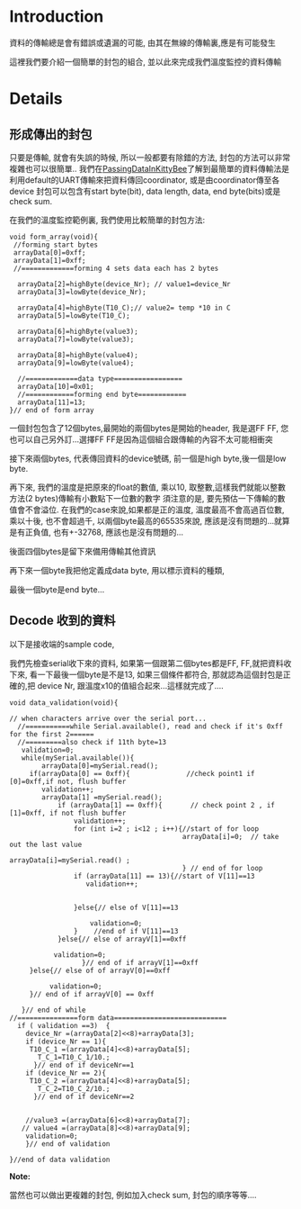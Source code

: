 # Introduction #

資料的傳輸總是會有錯誤或遺漏的可能, 由其在無線的傳輸裏,應是有可能發生

這裡我們要介紹一個簡單的封包的組合, 並以此來完成我們溫度監控的資料傳輸


# Details #

## 形成傳出的封包 ##
只要是傳輸, 就會有失誤的時候, 所以一般都要有除錯的方法, 封包的方法可以非常複雜也可以很簡單..
我們在[PassingDataInKittyBee](PassingDataInKittyBee.md)了解到最簡單的資料傳輸法是利用default的UART傳輸來把資料傳回coordinator, 或是由coordinator傳至各device
封包可以包含有start byte(bit), data length, data, end byte(bits)或是check sum.

在我們的溫度監控範例裏, 我們使用比較簡單的封包方法:

```
void form_array(void){
 //forming start bytes
 arrayData[0]=0xff;
 arrayData[1]=0xff;
 //=============forming 4 sets data each has 2 bytes

  arrayData[2]=highByte(device_Nr); // value1=device_Nr
  arrayData[3]=lowByte(device_Nr);
  
  arrayData[4]=highByte(T10_C);// value2= temp *10 in C
  arrayData[5]=lowByte(T10_C); 
  
  arrayData[6]=highByte(value3);
  arrayData[7]=lowByte(value3); 
  
  arrayData[8]=highByte(value4);
  arrayData[9]=lowByte(value4);
  
  //=============data type=================
  arrayData[10]=0x01;
  //============forming end byte============
  arrayData[11]=13;
}// end of form array

```

一個封包包含了12個bytes,最開始的兩個bytes是開始的header, 我是選FF FF, 您也可以自己另外訂...選擇FF FF是因為這個組合跟傳輸的內容不太可能相衝突

接下來兩個bytes, 代表傳回資料的device號碼, 前一個是high byte,後一個是low byte.

再下來, 我們的溫度是把原來的float的數值, 乘以10, 取整數,這樣我們就能以整數方法(2 bytes)傳輸有小數點下一位數的數字 須注意的是, 要先預估一下傳輸的數值會不會溢位. 在我們的case來說,如果都是正的溫度, 溫度最高不會高過百位數, 乘以十後, 也不會超過千, 以兩個byte最高的65535來說, 應該是沒有問題的...就算是有正負值, 也有+-32768, 應該也是沒有問題的...

後面四個bytes是留下來備用傳輸其他資訊

再下來一個byte我把他定義成data byte, 用以標示資料的種類,

最後一個byte是end byte...

## Decode 收到的資料 ##
以下是接收端的sample code,

我們先檢查serial收下來的資料, 如果第一個跟第二個bytes都是FF, FF,就把資料收下來, 看一下最後一個byte是不是13, 如果三個條件都符合, 那就認為這個封包是正確的,把 device Nr, 跟溫度x10的值組合起來...這樣就完成了....


```
void data_validation(void){

// when characters arrive over the serial port...
  //===========while Serial.available(), read and check if it's 0xff for the first 2======   
  //=========also check if 11th byte=13
   validation=0;
   while(mySerial.available()){
        arrayData[0]=mySerial.read();
     if(arrayData[0] == 0xff){              //check point1 if [0]=0xff,if not, flush buffer
        validation++;       
        arrayData[1] =mySerial.read();
            if (arrayData[1] == 0xff){       // check point 2 , if [1]=0xff, if not flush buffer
                validation++;
                for (int i=2 ; i<12 ; i++){//start of for loop
                                           arrayData[i]=0;  // take out the last value
                                            arrayData[i]=mySerial.read() ;
                                           } // end of for loop
                if (arrayData[11] == 13){//start of V[11]==13
                   validation++;
                
                
                }else{// else of V[11]==13
               
                    validation=0;
                }    //end of if V[11]==13                       
            }else{// else of arrayV[1]==0xff
       
           validation=0;
                  }// end of if arrayV[1]==0xff  
     }else{// else of of arrayV[0]==0xff
       
          validation=0;
     }// end of if arrayV[0] == 0xff
   
   }// end of while  
//===============form data============================
  if ( validation ==3)  {
    device_Nr =(arrayData[2]<<8)+arrayData[3];
    if (device_Nr == 1){
     T10_C_1 =(arrayData[4]<<8)+arrayData[5];
       T_C_1=T10_C_1/10.;    
      }// end of if deviceNr==1
    if (device_Nr == 2){
     T10_C_2 =(arrayData[4]<<8)+arrayData[5];
       T_C_2=T10_C_2/10.;    
      }// end of if deviceNr==2
    
  
    //value3 =(arrayData[6]<<8)+arrayData[7];
   // value4 =(arrayData[8]<<8)+arrayData[9]; 
    validation=0; 
    }// end of validation  
    
}//end of data validation
```



**Note:**

當然也可以做出更複雜的封包, 例如加入check sum, 封包的順序等等....